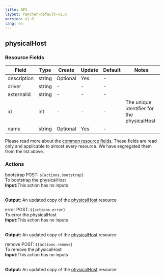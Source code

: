 ```yaml
---
title: API
layout: rancher-default-v1.0
version: v1.0
lang: en
---
```


## physicalHost



### Resource Fields

Field | Type | Create | Update | Default | Notes
---|---|---|---|---|---
description | string | Optional | Yes | - | 
driver | string | - | - | - | 
externalId | string | - | - | - | 
id | int | - | - | - | The unique identifier for the physicalHost
name | string | Optional | Yes | - | 


Please read more about the [common resource fields]({{site.baseurl}}/rancher/{{page.version}}/{{page.lang}}/api/common/). 
These fields are read only and applicable to almost every resource. We have segregated them from the list above.








### Actions

<div class="action">
<span class="header">
bootstrap
<span class="headerright">POST:  <code>${actions.bootstrap}</code></span></span>
<div class="action-contents">
To bootstrap the physicalHost
<br>

<span class="input">
<strong>Input:</strong>This action has no inputs</span>
<br>

<br>


<span class="output"><strong>Output:</strong> An updated copy of the <a href="/rancher/api/api-resources/physicalHost/">physicalHost</a> resource</span>
</div>
</div>

<div class="action">
<span class="header">
error
<span class="headerright">POST:  <code>${actions.error}</code></span></span>
<div class="action-contents">
To error the physicalHost
<br>

<span class="input">
<strong>Input:</strong>This action has no inputs</span>
<br>

<br>


<span class="output"><strong>Output:</strong> An updated copy of the <a href="/rancher/api/api-resources/physicalHost/">physicalHost</a> resource</span>
</div>
</div>

<div class="action">
<span class="header">
remove
<span class="headerright">POST:  <code>${actions.remove}</code></span></span>
<div class="action-contents">
To remove the physicalHost
<br>

<span class="input">
<strong>Input:</strong>This action has no inputs</span>
<br>

<br>


<span class="output"><strong>Output:</strong> An updated copy of the <a href="/rancher/api/api-resources/physicalHost/">physicalHost</a> resource</span>
</div>
</div>

